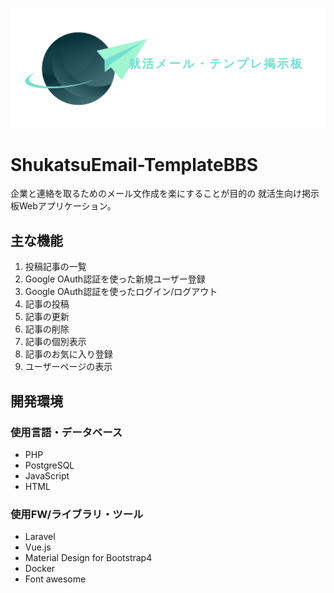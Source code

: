 ![ロゴ](https://raw.githubusercontent.com/Katsuma-F/ShukatsuEmail-TemplateBBS/images/facebook_cover_photo_1.png)

# ShukatsuEmail-TemplateBBS
企業と連絡を取るためのメール文作成を楽にすることが目的の
就活生向け掲示板Webアプリケーション。

## 主な機能
1. 投稿記事の一覧
2. Google OAuth認証を使った新規ユーザー登録
3. Google OAuth認証を使ったログイン/ログアウト
4. 記事の投稿
5. 記事の更新
6. 記事の削除
7. 記事の個別表示
8. 記事のお気に入り登録
9. ユーザーページの表示

## 開発環境
### 使用言語・データベース
* PHP
* PostgreSQL
* JavaScript
* HTML

### 使用FW/ライブラリ・ツール
* Laravel
* Vue.js
* Material Design for Bootstrap4
* Docker
* Font awesome
